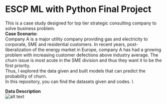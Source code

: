 # ESCP ML with Python Final Project
This is a case study designed for top tier strategic consulting company to solve business problem.
\
**Case Scenario:** \
Company A is a major utility company providing gas and electricity to corporate, SME and residential customers. In recent years, post-liberalization of the energy market in Europe, company A has had a growing problem with increasing customer defections above industry average. The churn issue is most acute in the SME division and thus they want it to be the first priority. \
Thus, I explored the data given and built models that can predict the probability of churn. \
In this repository, you can find the datasets given and codes. \\

**Data Description** \
![alt text](https://raw.githubusercontent.com/username/projectname/branch/path/to/img.png)
